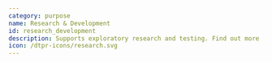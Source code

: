 ```yaml
---
category: purpose
name: Research & Development
id: research_development
description: Supports exploratory research and testing. Find out more [here](https://en.wikipedia.org/wiki/Research_and_development).
icon: /dtpr-icons/research.svg
---
```

